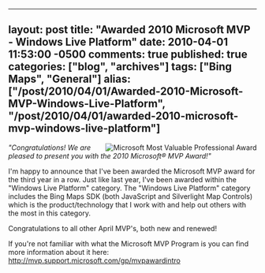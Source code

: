   ---
  layout: post
  title: "Awarded 2010 Microsoft MVP - Windows Live Platform"
  date: 2010-04-01 11:53:00 -0500
  comments: true
  published: true
  categories: ["blog", "archives"]
  tags: ["Bing Maps", "General"]
  alias: ["/post/2010/04/01/Awarded-2010-Microsoft-MVP-Windows-Live-Platform", "/post/2010/04/01/awarded-2010-microsoft-mvp-windows-live-platform"]
  ---
<!-- more -->
<p><img style="float: right;" src="http://pietschsoft.com/image.axd?picture=MVP_Logo_Horizontal.png" alt="Microsoft Most Valuable Professional Award" /><em>"Congratulations! We are pleased to present you with the 2010 Microsoft&reg;  MVP Award!"</em></p>
<p>I'm happy to announce that I've been awarded the Microsoft MVP award for the third year in a row. Just like last year, I've been awarded within the "Windows Live Platform" category. The "Windows Live Platform" category includes the Bing Maps SDK (both JavaScript and Silverlight Map Controls) which is the product/technology that I work with and help out others with the most in this category.</p>
<p>Congratulations to all other April MVP's, both new and renewed!</p>
<p>If you're not familiar with what the Microsoft MVP Program is you can find more information about it here: <a rel="nofollow" href="http://mvp.support.microsoft.com/gp/mvpawardintro">http://mvp.support.microsoft.com/gp/mvpawardintro</a></p>
